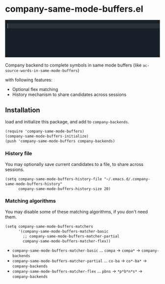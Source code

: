 # company-same-mode-buffers.el

![screencast](img/screencast.gif)

Company backend to complete symbols in same mode buffers (like
`ac-source-words-in-same-mode-buffers`)

with following features:

- Optional flex matching
- History mechanism to share candidates across sessions

## Installation

load and initialize this package, and add to `company-backends`.

```emacs-lisp
(require 'company-same-mode-buffers)
(company-same-mode-buffers-initialize)
(push 'company-same-mode-buffers company-backends)
```

### History file

You may optionally save current candidates to a file, to share across
sessions.

```emacs-lisp
(setq company-same-mode-buffers-history-file "~/.emacs.d/.company-same-mode-buffers-history"
      company-same-mode-buffers-history-size 20)
```

### Matching algorithms

You may disable some of these matching algorithms, if you don't need
them.

```emacs-lisp
(setq company-same-mode-buffers-matchers
      '(company-same-mode-buffers-matcher-basic
        ;; company-same-mode-buffers-matcher-partial
        company-same-mode-buffers-matcher-flex))
```

- `company-same-mode-buffers-matcher-basic` ... `compa` -> `compa*` -> `company-backends`
- `company-same-mode-buffers-matcher-partial` ... `co-ba` -> `co*-ba*` -> `company-backends`
- `company-same-mode-buffers-matcher-flex` ... `pbns` -> `*p*b*n*s*` -> `company-backends`
